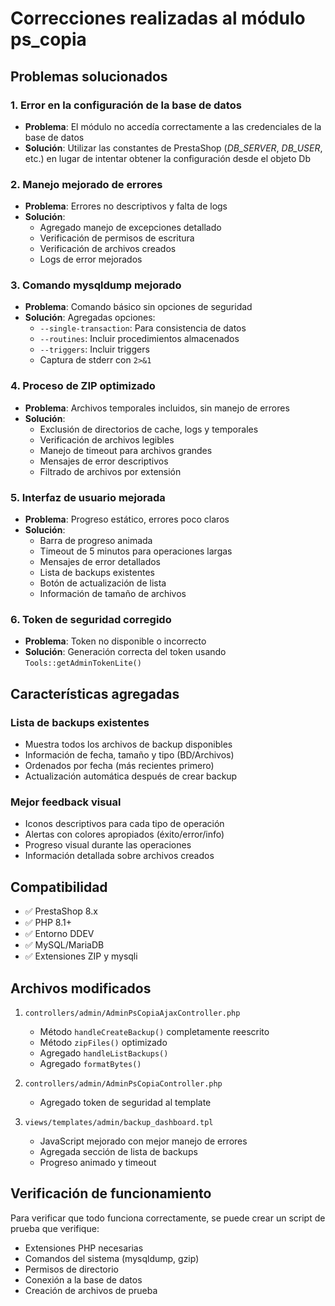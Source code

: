 # Correcciones realizadas al módulo ps_copia

## Problemas solucionados

### 1. Error en la configuración de la base de datos
- **Problema**: El módulo no accedía correctamente a las credenciales de la base de datos
- **Solución**: Utilizar las constantes de PrestaShop (_DB_SERVER_, _DB_USER_, etc.) en lugar de intentar obtener la configuración desde el objeto Db

### 2. Manejo mejorado de errores
- **Problema**: Errores no descriptivos y falta de logs
- **Solución**: 
  - Agregado manejo de excepciones detallado
  - Verificación de permisos de escritura
  - Verificación de archivos creados
  - Logs de error mejorados

### 3. Comando mysqldump mejorado
- **Problema**: Comando básico sin opciones de seguridad
- **Solución**: Agregadas opciones:
  - `--single-transaction`: Para consistencia de datos
  - `--routines`: Incluir procedimientos almacenados
  - `--triggers`: Incluir triggers
  - Captura de stderr con `2>&1`

### 4. Proceso de ZIP optimizado
- **Problema**: Archivos temporales incluidos, sin manejo de errores
- **Solución**:
  - Exclusión de directorios de cache, logs y temporales
  - Verificación de archivos legibles
  - Manejo de timeout para archivos grandes
  - Mensajes de error descriptivos
  - Filtrado de archivos por extensión

### 5. Interfaz de usuario mejorada
- **Problema**: Progreso estático, errores poco claros
- **Solución**:
  - Barra de progreso animada
  - Timeout de 5 minutos para operaciones largas
  - Mensajes de error detallados
  - Lista de backups existentes
  - Botón de actualización de lista
  - Información de tamaño de archivos

### 6. Token de seguridad corregido
- **Problema**: Token no disponible o incorrecto
- **Solución**: Generación correcta del token usando `Tools::getAdminTokenLite()`

## Características agregadas

### Lista de backups existentes
- Muestra todos los archivos de backup disponibles
- Información de fecha, tamaño y tipo (BD/Archivos)
- Ordenados por fecha (más recientes primero)
- Actualización automática después de crear backup

### Mejor feedback visual
- Iconos descriptivos para cada tipo de operación
- Alertas con colores apropiados (éxito/error/info)
- Progreso visual durante las operaciones
- Información detallada sobre archivos creados

## Compatibilidad

- ✅ PrestaShop 8.x
- ✅ PHP 8.1+
- ✅ Entorno DDEV
- ✅ MySQL/MariaDB
- ✅ Extensiones ZIP y mysqli

## Archivos modificados

1. `controllers/admin/AdminPsCopiaAjaxController.php`
   - Método `handleCreateBackup()` completamente reescrito
   - Método `zipFiles()` optimizado
   - Agregado `handleListBackups()`
   - Agregado `formatBytes()`

2. `controllers/admin/AdminPsCopiaController.php`
   - Agregado token de seguridad al template

3. `views/templates/admin/backup_dashboard.tpl`
   - JavaScript mejorado con mejor manejo de errores
   - Agregada sección de lista de backups
   - Progreso animado y timeout

## Verificación de funcionamiento

Para verificar que todo funciona correctamente, se puede crear un script de prueba que verifique:
- Extensiones PHP necesarias
- Comandos del sistema (mysqldump, gzip)
- Permisos de directorio
- Conexión a la base de datos
- Creación de archivos de prueba 